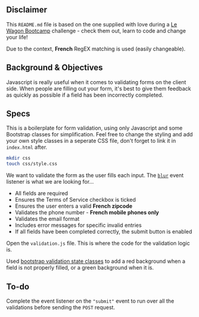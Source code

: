 ## Disclaimer

This `README.md` file is based on the one supplied with love during a [Le Wagon Bootcamp](https://www.lewagon.com/) challenge - check them out, learn to code and change your life!

Due to the context, **French** RegEX matching is used (easily changeable).

## Background & Objectives

Javascript is really useful when it comes to validating forms on the client side.
When people are filling out your form, it's best to give them feedback as quickly as possible if a field has been incorrectly completed.

## Specs

This is a boilerplate for form validation, using only Javascript and some Bootstrap classes for simplification. Feel free to change the styling and add your own style classes in a seperate CSS file, don't forget to link it in `index.html` after.

```bash
mkdir css
touch css/style.css
```

We want to validate the form as the user fills each input. The [`blur`](https://developer.mozilla.org/en-US/docs/Web/Events/blur) event listener is what we are looking for...

- All fields are required
- Ensures the Terms of Service checkbox is ticked
- Ensures the user enters a valid **French zipcode**
- Validates the phone number - **French mobile phones only**
- Validates the email format
- Includes error messages for specific invalid entries
- If all fields have been completed correctly, the submit button is enabled

Open the `validation.js` file. This is where the code for the validation logic is.

Used [bootstrap validation state classes](http://getbootstrap.com/css/#forms-control-validation) to add a red background when a field is not properly filled, or a green background when it is.

## To-do

Complete the event listener on the `"submit"` event to run over all the validations before sending the `POST` request.
